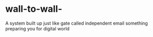 # wall-to-wall-
A system built up just like gate called independent email something preparing you for digital world
